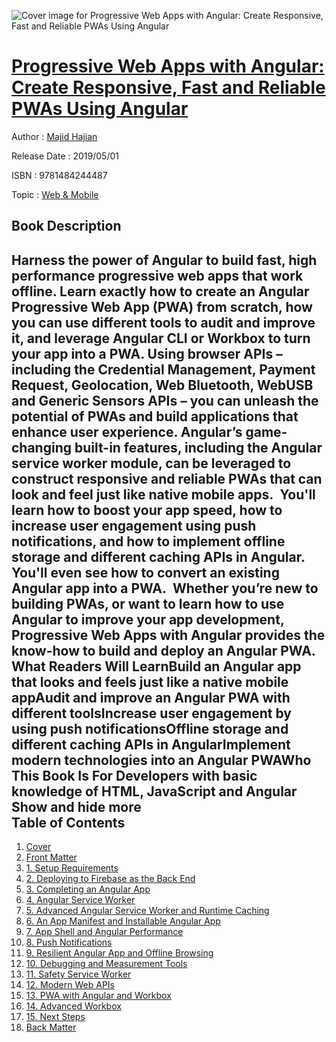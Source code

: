 ![Cover image for Progressive Web Apps with Angular: Create Responsive, Fast and Reliable PWAs Using Angular](https://imgdetail.ebookreading.net/cover/cover/20200215/EB9781484244487.jpg)

[Progressive Web Apps with Angular: Create Responsive, Fast and Reliable PWAs Using Angular](https://ebookreading.net/view/book/Progressive+Web+Apps+with+Angular%3A+Create+Responsive%2C+Fast+and+Reliable+PWAs+Using+Angular-EB9781484244487_1.html "Progressive Web Apps with Angular: Create Responsive, Fast and Reliable PWAs Using Angular")
====================================================================================================================

Author : [Majid Hajian](https://ebookreading.net/search/author/Majid+Hajian)

Release Date : 2019/05/01

ISBN : 9781484244487

Topic : [Web & Mobile](https://ebookreading.net/search/category/web-mobile)

Book Description
-----------------

 Harness the power of Angular to build fast, high performance progressive web apps that work offline. Learn exactly how to create an Angular Progressive Web App (PWA) from scratch, how you can use different tools to audit and improve it, and leverage Angular CLI or Workbox to turn your app into a PWA.
Using browser APIs – including the Credential Management, Payment Request, Geolocation, Web Bluetooth, WebUSB and Generic Sensors APIs – you can unleash the potential of PWAs and build applications that enhance user experience. Angular’s game-changing built-in features, including the Angular service worker module, can be leveraged to construct responsive and reliable PWAs that can look and feel just like native mobile apps. 
  You'll learn how to boost your app speed, how to increase user engagement using push notifications, and how to implement offline storage and different caching APIs in Angular. You'll even see how to convert an existing Angular app into a PWA.  Whether you’re new to building PWAs, or want to learn how to use Angular to improve your app development, Progressive Web Apps with Angular provides the know-how to build and deploy an Angular PWA.
What Readers Will LearnBuild an Angular app that looks and feels just like a native mobile appAudit and improve an Angular PWA with different toolsIncrease user engagement by using push notificationsOffline storage and different caching APIs in AngularImplement modern technologies into an Angular PWAWho This Book Is For Developers with basic knowledge of HTML, JavaScript and Angular        Show and hide more                
Table of Contents
-----------------

1. [Cover](https://ebookreading.net/view/book/Progressive+Web+Apps+with+Angular%3A+Create+Responsive%2C+Fast+and+Reliable+PWAs+Using+Angular-EB9781484244487_1.html)
1. [Front Matter](https://ebookreading.net/view/book/Progressive+Web+Apps+with+Angular%3A+Create+Responsive%2C+Fast+and+Reliable+PWAs+Using+Angular-EB9781484244487_2.html)
1. [1. Setup Requirements](https://ebookreading.net/view/book/Progressive+Web+Apps+with+Angular%3A+Create+Responsive%2C+Fast+and+Reliable+PWAs+Using+Angular-EB9781484244487_3.html)
1. [2. Deploying to Firebase as the Back End](https://ebookreading.net/view/book/Progressive+Web+Apps+with+Angular%3A+Create+Responsive%2C+Fast+and+Reliable+PWAs+Using+Angular-EB9781484244487_4.html)
1. [3. Completing an Angular App](https://ebookreading.net/view/book/Progressive+Web+Apps+with+Angular%3A+Create+Responsive%2C+Fast+and+Reliable+PWAs+Using+Angular-EB9781484244487_5.html)
1. [4. Angular Service Worker](https://ebookreading.net/view/book/Progressive+Web+Apps+with+Angular%3A+Create+Responsive%2C+Fast+and+Reliable+PWAs+Using+Angular-EB9781484244487_6.html)
1. [5. Advanced Angular Service Worker and Runtime Caching](https://ebookreading.net/view/book/Progressive+Web+Apps+with+Angular%3A+Create+Responsive%2C+Fast+and+Reliable+PWAs+Using+Angular-EB9781484244487_7.html)
1. [6. An App Manifest and Installable Angular App](https://ebookreading.net/view/book/Progressive+Web+Apps+with+Angular%3A+Create+Responsive%2C+Fast+and+Reliable+PWAs+Using+Angular-EB9781484244487_8.html)
1. [7. App Shell and Angular Performance](https://ebookreading.net/view/book/Progressive+Web+Apps+with+Angular%3A+Create+Responsive%2C+Fast+and+Reliable+PWAs+Using+Angular-EB9781484244487_9.html)
1. [8. Push Notifications](https://ebookreading.net/view/book/Progressive+Web+Apps+with+Angular%3A+Create+Responsive%2C+Fast+and+Reliable+PWAs+Using+Angular-EB9781484244487_10.html)
1. [9. Resilient Angular App and Offline Browsing](https://ebookreading.net/view/book/Progressive+Web+Apps+with+Angular%3A+Create+Responsive%2C+Fast+and+Reliable+PWAs+Using+Angular-EB9781484244487_11.html)
1. [10. Debugging and Measurement Tools](https://ebookreading.net/view/book/Progressive+Web+Apps+with+Angular%3A+Create+Responsive%2C+Fast+and+Reliable+PWAs+Using+Angular-EB9781484244487_12.html)
1. [11. Safety Service Worker](https://ebookreading.net/view/book/Progressive+Web+Apps+with+Angular%3A+Create+Responsive%2C+Fast+and+Reliable+PWAs+Using+Angular-EB9781484244487_13.html)
1. [12. Modern Web APIs](https://ebookreading.net/view/book/Progressive+Web+Apps+with+Angular%3A+Create+Responsive%2C+Fast+and+Reliable+PWAs+Using+Angular-EB9781484244487_14.html)
1. [13. PWA with Angular and Workbox](https://ebookreading.net/view/book/Progressive+Web+Apps+with+Angular%3A+Create+Responsive%2C+Fast+and+Reliable+PWAs+Using+Angular-EB9781484244487_15.html)
1. [14. Advanced Workbox](https://ebookreading.net/view/book/Progressive+Web+Apps+with+Angular%3A+Create+Responsive%2C+Fast+and+Reliable+PWAs+Using+Angular-EB9781484244487_16.html)
1. [15. Next Steps](https://ebookreading.net/view/book/Progressive+Web+Apps+with+Angular%3A+Create+Responsive%2C+Fast+and+Reliable+PWAs+Using+Angular-EB9781484244487_17.html)
1. [Back Matter](https://ebookreading.net/view/book/Progressive+Web+Apps+with+Angular%3A+Create+Responsive%2C+Fast+and+Reliable+PWAs+Using+Angular-EB9781484244487_18.html)
